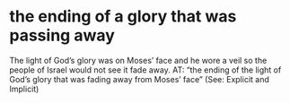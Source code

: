 #  the ending of a glory that was passing away 
The light of God’s glory was on Moses’ face
and he wore a veil so the people of Israel would not see it fade away. AT: “the ending of
the light of God’s glory that was fading away from Moses’ face” (See: Explicit and Implicit)

